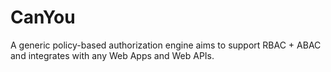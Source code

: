 # CanYou
A generic policy-based authorization engine aims to support RBAC + ABAC and integrates with any Web Apps and Web APIs.
